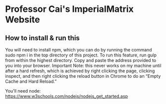 # Professor Cai's ImperialMatrix Website

<h2> How to install & run this </h2> 

You will need to install npm, which you can do by running the command ​sudo npm i​ in the top directory of this project.
To run this feature, run ​gulp​ from within the highest directory. Copy and paste the address provided to you into your browser.
Important Note: this ​never ​works on my machine until after a hard refresh, which is achieved by right clicking the page, clicking inspect, and then right clicking the reload button in Chrome to do an “Empty Cache and Hard Reload.”

You'll need node: https://www.w3schools.com/nodejs/nodejs_get_started.asp
